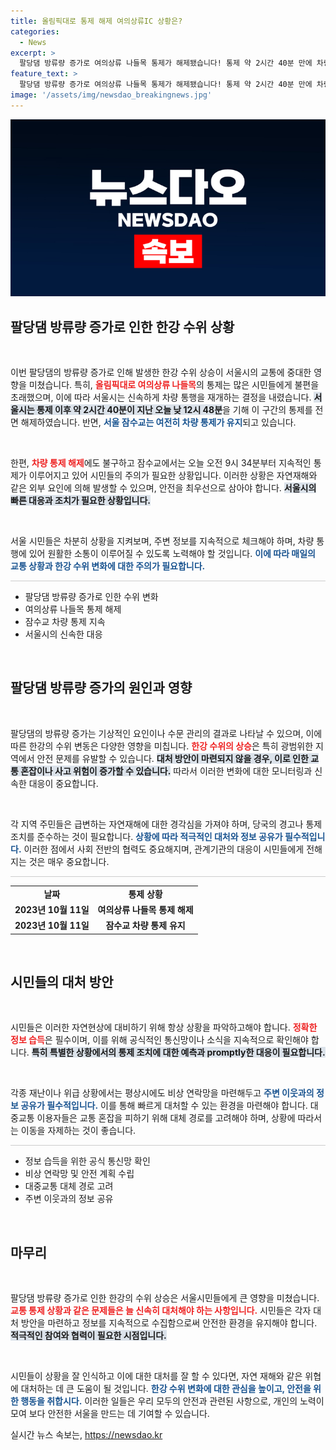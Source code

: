 ```yaml
---
title: 올림픽대로 통제 해제 여의상류IC 상황은?
categories:
  - News
excerpt: >
  팔당댐 방류량 증가로 여의상류 나들목 통제가 해제됐습니다! 통제 약 2시간 40분 만에 차량 통행이 재개되며, 잠수교는 여전히 주의가 필요합니다. 클릭해 자세한 소식 확인하세요!
feature_text: >
  팔당댐 방류량 증가로 여의상류 나들목 통제가 해제됐습니다! 통제 약 2시간 40분 만에 차량 통행이 재개되며, 잠수교는 여전히 주의가 필요합니다. 클릭해 자세한 소식 확인하세요!
image: '/assets/img/newsdao_breakingnews.jpg'
---
```


<p><img src="/assets/img/newsdao_breakingnews.jpg" alt="koreaapp 속보" /></p>

<h2 data-ke-size="size26">팔당댐 방류량 증가로 인한 한강 수위 상황</h2>

<p data-ke-size="size16">&nbsp;</p>

<p>이번 팔당댐의 방류량 증가로 인해 발생한 한강 수위 상승이 서울시의 교통에 중대한 영향을 미쳤습니다. 특히, <b><span style="color: #ee2323;">올림픽대로 여의상류 나들목</span></b>의 통제는 많은 시민들에게 불편을 초래했으며, 이에 따라 서울시는 신속하게 차량 통행을 재개하는 결정을 내렸습니다. <b><span style="background-color: #21538527;">서울시는 통제 이후 약 2시간 40분이 지난 오늘 낮 12시 48분</span></b>을 기해 이 구간의 통제를 전면 해제하였습니다. 반면, <b><span style="color: #1a5490;">서울 잠수교는 여전히 차량 통제가 유지</span></b>되고 있습니다.</p>

<p data-ke-size="size16">&nbsp;</p>

<p>한편, <b><span style="color: #ee2323;">차량 통제 해제</span></b>에도 불구하고 잠수교에서는 오늘 오전 9시 34분부터 지속적인 통제가 이루어지고 있어 시민들의 주의가 필요한 상황입니다. 이러한 상황은 자연재해와 같은 외부 요인에 의해 발생할 수 있으며, 안전을 최우선으로 삼아야 합니다. <b><span style="background-color: #21538527;">서울시의 빠른 대응과 조치가 필요한 상황입니다.</span></b> </p>

<p data-ke-size="size16">&nbsp;</p>

<p>서울 시민들은 차분히 상황을 지켜보며, 주변 정보를 지속적으로 체크해야 하며, 차량 통행에 있어 원활한 소통이 이루어질 수 있도록 노력해야 할 것입니다. <b><span style="color: #1a5490;">이에 따라 매일의 교통 상황과 한강 수위 변화에 대한 주의가 필요합니다.</span></b></p>

<hr style="height: 1px; border: none; background-color: #ccc;"/>

<ul>
   <li>팔당댐 방류량 증가로 인한 수위 변화</li>
   <li>여의상류 나들목 통제 해제</li>
   <li>잠수교 차량 통제 지속</li>
   <li>서울시의 신속한 대응</li>
</ul>

<p data-ke-size="size16">&nbsp;</p>

<h2 data-ke-size="size26">팔당댐 방류량 증가의 원인과 영향</h2>

<p data-ke-size="size16">&nbsp;</p>

<p>팔당댐의 방류량 증가는 기상적인 요인이나 수문 관리의 결과로 나타날 수 있으며, 이에 따른 한강의 수위 변동은 다양한 영향을 미칩니다. <b><span style="color: #ee2323;">한강 수위의 상승</span></b>은 특히 광범위한 지역에서 안전 문제를 유발할 수 있습니다. <b><span style="background-color: #21538527;">대처 방안이 마련되지 않을 경우, 이로 인한 교통 혼잡이나 사고 위험이 증가할 수 있습니다.</span></b> 따라서 이러한 변화에 대한 모니터링과 신속한 대응이 중요합니다.</p>

<p data-ke-size="size16">&nbsp;</p>

<p>각 지역 주민들은 급변하는 자연재해에 대한 경각심을 가져야 하며, 당국의 경고나 통제 조치를 준수하는 것이 필요합니다. <b><span style="color: #1a5490;">상황에 따라 적극적인 대처와 정보 공유가 필수적입니다.</span></b> 이러한 점에서 사회 전반의 협력도 중요해지며, 관계기관의 대응이 시민들에게 전해지는 것은 매우 중요합니다.</p>

<hr style="height: 1px; border: none; background-color: #ccc;"/>

<table>
   <tr>
      <td style="text-align: center; height: 17px;"><b>날짜</b></td>
      <td style="text-align: center; height: 17px;"><b>통제 상황</b></td>
   </tr>
   <tr>
      <td style="text-align: center; height: 17px;"><b>2023년 10월 11일</b></td>
      <td style="text-align: center; height: 17px;"><b>여의상류 나들목 통제 해제</b></td>
   </tr>
   <tr>
      <td style="text-align: center; height: 17px;"><b>2023년 10월 11일</b></td>
      <td style="text-align: center; height: 17px;"><b>잠수교 차량 통제 유지</b></td>
   </tr>
</table>

<p data-ke-size="size16">&nbsp;</p>

<h2 data-ke-size="size26">시민들의 대처 방안</h2>

<p data-ke-size="size16">&nbsp;</p>

<p>시민들은 이러한 자연현상에 대비하기 위해 항상 상황을 파악하고해야 합니다. <b><span style="color: #ee2323;">정확한 정보 습득</span></b>은 필수이며, 이를 위해 공식적인 통신망이나 소식을 지속적으로 확인해야 합니다. <b><span style="background-color: #21538527;">특히 특별한 상황에서의 통제 조치에 대한 예측과 promptly한 대응이 필요합니다.</span></b> </p>

<p data-ke-size="size16">&nbsp;</p>

<p>각종 재난이나 위급 상황에서는 평상시에도 비상 연락망을 마련해두고 <b><span style="color: #1a5490;">주변 이웃과의 정보 공유가 필수적입니다.</span></b> 이를 통해 빠르게 대처할 수 있는 환경을 마련해야 합니다. 대중교통 이용자들은 교통 혼잡을 피하기 위해 대체 경로를 고려해야 하며, 상황에 따라서는 이동을 자제하는 것이 좋습니다.</p>

<hr style="height: 1px; border: none; background-color: #ccc;"/>

<ul>
   <li>정보 습득을 위한 공식 통신망 확인</li>
   <li>비상 연락망 및 안전 계획 수립</li>
   <li>대중교통 대체 경로 고려</li>
   <li>주변 이웃과의 정보 공유</li>
</ul>

<p data-ke-size="size16">&nbsp;</p>

<h2 data-ke-size="size26">마무리</h2>

<p data-ke-size="size16">&nbsp;</p>

<p>팔당댐 방류량 증가로 인한 한강의 수위 상승은 서울시민들에게 큰 영향을 미쳤습니다. <b><span style="color: #ee2323;">교통 통제 상황과 같은 문제들은 늘 신속히 대처해야 하는 사항입니다.</span></b> 시민들은 각자 대처 방안을 마련하고 정보를 지속적으로 수집함으로써 안전한 환경을 유지해야 합니다. <b><span style="background-color: #21538527;">적극적인 참여와 협력이 필요한 시점입니다.</span></b></p>

<p data-ke-size="size16">&nbsp;</p>

<p>시민들이 상황을 잘 인식하고 이에 대한 대처를 잘 할 수 있다면, 자연 재해와 같은 위협에 대처하는 데 큰 도움이 될 것입니다. <b><span style="color: #1a5490;">한강 수위 변화에 대한 관심을 높이고, 안전을 위한 행동을 취합시다.</span></b> 이러한 일들은 우리 모두의 안전과 관련된 사항으로, 개인의 노력이 모여 보다 안전한 서울을 만드는 데 기여할 수 있습니다.</p>
실시간 뉴스 속보는, <a href="https://newsdao.kr" rel="dofollow">https://newsdao.kr</a>


